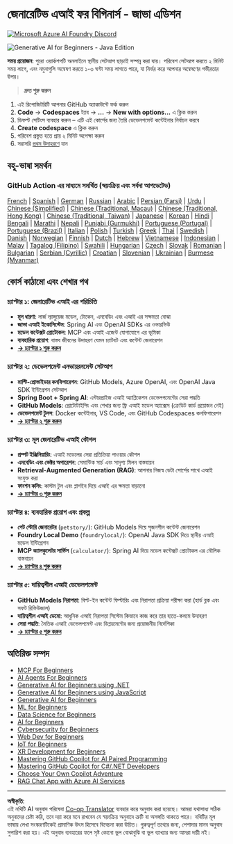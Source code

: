 <!--
CO_OP_TRANSLATOR_METADATA:
{
  "original_hash": "90ac762d40c6db51b8081cdb3e49e9db",
  "translation_date": "2025-08-28T21:36:38+00:00",
  "source_file": "README.md",
  "language_code": "bn"
}
-->
# জেনারেটিভ এআই ফর বিগিনার্স - জাভা এডিশন
[![Microsoft Azure AI Foundry Discord](https://dcbadge.limes.pink/api/server/ByRwuEEgH4)](https://discord.com/invite/ByRwuEEgH4)

![Generative AI for Beginners - Java Edition](../../translated_images/beg-genai-series.8b48be9951cc574c25f8a3accba949bfd03c2f008e2c613283a1b47316fbee68.bn.png)

**সময় প্রয়োজন**: পুরো ওয়ার্কশপটি অনলাইনে স্থানীয় সেটআপ ছাড়াই সম্পন্ন করা যায়। পরিবেশ সেটআপ করতে ২ মিনিট সময় লাগে, এবং নমুনাগুলি অন্বেষণ করতে ১-৩ ঘণ্টা সময় লাগতে পারে, যা নির্ভর করে আপনার অন্বেষণের গভীরতার উপর।

> **দ্রুত শুরু করুন**

1. এই রিপোজিটরিটি আপনার GitHub অ্যাকাউন্টে ফর্ক করুন
2. **Code** → **Codespaces** ট্যাব → **...** → **New with options...** এ ক্লিক করুন
3. ডিফল্ট সেটিংস ব্যবহার করুন – এটি এই কোর্সের জন্য তৈরি ডেভেলপমেন্ট কন্টেইনার নির্বাচন করবে
4. **Create codespace** এ ক্লিক করুন
5. পরিবেশ প্রস্তুত হতে প্রায় ২ মিনিট অপেক্ষা করুন
6. সরাসরি [প্রথম উদাহরণে](./02-SetupDevEnvironment/README.md#step-2-create-a-github-personal-access-token) যান

## বহু-ভাষা সমর্থন

### GitHub Action এর মাধ্যমে সমর্থিত (স্বয়ংক্রিয় এবং সর্বদা আপডেটেড)

[French](../fr/README.md) | [Spanish](../es/README.md) | [German](../de/README.md) | [Russian](../ru/README.md) | [Arabic](../ar/README.md) | [Persian (Farsi)](../fa/README.md) | [Urdu](../ur/README.md) | [Chinese (Simplified)](../zh/README.md) | [Chinese (Traditional, Macau)](../mo/README.md) | [Chinese (Traditional, Hong Kong)](../hk/README.md) | [Chinese (Traditional, Taiwan)](../tw/README.md) | [Japanese](../ja/README.md) | [Korean](../ko/README.md) | [Hindi](../hi/README.md) | [Bengali](./README.md) | [Marathi](../mr/README.md) | [Nepali](../ne/README.md) | [Punjabi (Gurmukhi)](../pa/README.md) | [Portuguese (Portugal)](../pt/README.md) | [Portuguese (Brazil)](../br/README.md) | [Italian](../it/README.md) | [Polish](../pl/README.md) | [Turkish](../tr/README.md) | [Greek](../el/README.md) | [Thai](../th/README.md) | [Swedish](../sv/README.md) | [Danish](../da/README.md) | [Norwegian](../no/README.md) | [Finnish](../fi/README.md) | [Dutch](../nl/README.md) | [Hebrew](../he/README.md) | [Vietnamese](../vi/README.md) | [Indonesian](../id/README.md) | [Malay](../ms/README.md) | [Tagalog (Filipino)](../tl/README.md) | [Swahili](../sw/README.md) | [Hungarian](../hu/README.md) | [Czech](../cs/README.md) | [Slovak](../sk/README.md) | [Romanian](../ro/README.md) | [Bulgarian](../bg/README.md) | [Serbian (Cyrillic)](../sr/README.md) | [Croatian](../hr/README.md) | [Slovenian](../sl/README.md) | [Ukrainian](../uk/README.md) | [Burmese (Myanmar)](../my/README.md)

## কোর্স কাঠামো এবং শেখার পথ

### **চ্যাপ্টার ১: জেনারেটিভ এআই এর পরিচিতি**
- **মূল ধারণা**: লার্জ ল্যাঙ্গুয়েজ মডেল, টোকেন, এমবেডিং এবং এআই এর সক্ষমতা বোঝা
- **জাভা এআই ইকোসিস্টেম**: Spring AI এবং OpenAI SDKs এর ওভারভিউ
- **মডেল কন্টেক্সট প্রোটোকল**: MCP এবং এআই এজেন্ট যোগাযোগে এর ভূমিকা
- **ব্যবহারিক প্রয়োগ**: বাস্তব জীবনের উদাহরণ যেমন চ্যাটবট এবং কন্টেন্ট জেনারেশন
- **[→ চ্যাপ্টার ১ শুরু করুন](./01-IntroToGenAI/README.md)**

### **চ্যাপ্টার ২: ডেভেলপমেন্ট এনভায়রনমেন্ট সেটআপ**
- **মাল্টি-প্রোভাইডার কনফিগারেশন**: GitHub Models, Azure OpenAI, এবং OpenAI Java SDK ইন্টিগ্রেশন সেটআপ
- **Spring Boot + Spring AI**: এন্টারপ্রাইজ এআই অ্যাপ্লিকেশন ডেভেলপমেন্টের সেরা পদ্ধতি
- **GitHub Models**: প্রোটোটাইপিং এবং শেখার জন্য ফ্রি এআই মডেল অ্যাক্সেস (ক্রেডিট কার্ড প্রয়োজন নেই)
- **ডেভেলপমেন্ট টুলস**: Docker কন্টেইনার, VS Code, এবং GitHub Codespaces কনফিগারেশন
- **[→ চ্যাপ্টার ২ শুরু করুন](./02-SetupDevEnvironment/README.md)**

### **চ্যাপ্টার ৩: মূল জেনারেটিভ এআই কৌশল**
- **প্রম্পট ইঞ্জিনিয়ারিং**: এআই মডেলের সেরা প্রতিক্রিয়া পাওয়ার কৌশল
- **এমবেডিং এবং ভেক্টর অপারেশন**: সেমান্টিক সার্চ এবং সাদৃশ্য মিলন বাস্তবায়ন
- **Retrieval-Augmented Generation (RAG)**: আপনার নিজস্ব ডেটা সোর্সের সাথে এআই সংযুক্ত করা
- **ফাংশন কলিং**: কাস্টম টুল এবং প্লাগইন দিয়ে এআই এর ক্ষমতা বাড়ানো
- **[→ চ্যাপ্টার ৩ শুরু করুন](./03-CoreGenerativeAITechniques/README.md)**

### **চ্যাপ্টার ৪: ব্যবহারিক প্রয়োগ এবং প্রকল্প**
- **পেট স্টোরি জেনারেটর** (`petstory/`): GitHub Models দিয়ে সৃজনশীল কন্টেন্ট জেনারেশন
- **Foundry Local Demo** (`foundrylocal/`): OpenAI Java SDK দিয়ে স্থানীয় এআই মডেল ইন্টিগ্রেশন
- **MCP ক্যালকুলেটর সার্ভিস** (`calculator/`): Spring AI দিয়ে মডেল কন্টেক্সট প্রোটোকল এর মৌলিক বাস্তবায়ন
- **[→ চ্যাপ্টার ৪ শুরু করুন](./04-PracticalSamples/README.md)**

### **চ্যাপ্টার ৫: দায়িত্বশীল এআই ডেভেলপমেন্ট**
- **GitHub Models নিরাপত্তা**: বিল্ট-ইন কন্টেন্ট ফিল্টারিং এবং নিরাপত্তা প্রক্রিয়া পরীক্ষা করা (হার্ড ব্লক এবং সফট রিফিউজাল)
- **দায়িত্বশীল এআই ডেমো**: আধুনিক এআই নিরাপত্তা সিস্টেম কিভাবে কাজ করে তার হাতে-কলমে উদাহরণ
- **সেরা পদ্ধতি**: নৈতিক এআই ডেভেলপমেন্ট এবং ডিপ্লয়মেন্টের জন্য প্রয়োজনীয় নির্দেশিকা
- **[→ চ্যাপ্টার ৫ শুরু করুন](./05-ResponsibleGenAI/README.md)**

## অতিরিক্ত সম্পদ

- [MCP For Beginners](https://github.com/microsoft/mcp-for-beginners)
- [AI Agents For Beginners](https://github.com/microsoft/ai-agents-for-beginners)
- [Generative AI for Beginners using .NET](https://github.com/microsoft/Generative-AI-for-beginners-dotnet)
- [Generative AI for Beginners using JavaScript](https://github.com/microsoft/generative-ai-with-javascript)
- [Generative AI for Beginners](https://github.com/microsoft/generative-ai-for-beginners)
- [ML for Beginners](https://aka.ms/ml-beginners)
- [Data Science for Beginners](https://aka.ms/datascience-beginners)
- [AI for Beginners](https://aka.ms/ai-beginners)
- [Cybersecurity for Beginners](https://github.com/microsoft/Security-101)
- [Web Dev for Beginners](https://aka.ms/webdev-beginners)
- [IoT for Beginners](https://aka.ms/iot-beginners)
- [XR Development for Beginners](https://github.com/microsoft/xr-development-for-beginners)
- [Mastering GitHub Copilot for AI Paired Programming](https://aka.ms/GitHubCopilotAI)
- [Mastering GitHub Copilot for C#/.NET Developers](https://github.com/microsoft/mastering-github-copilot-for-dotnet-csharp-developers)
- [Choose Your Own Copilot Adventure](https://github.com/microsoft/CopilotAdventures)
- [RAG Chat App with Azure AI Services](https://github.com/Azure-Samples/azure-search-openai-demo-java)

---

**অস্বীকৃতি**:  
এই নথিটি AI অনুবাদ পরিষেবা [Co-op Translator](https://github.com/Azure/co-op-translator) ব্যবহার করে অনুবাদ করা হয়েছে। আমরা যথাসাধ্য সঠিক অনুবাদের চেষ্টা করি, তবে দয়া করে মনে রাখবেন যে স্বয়ংক্রিয় অনুবাদে ত্রুটি বা অসঙ্গতি থাকতে পারে। নথিটির মূল ভাষায় লেখা সংস্করণটিকেই প্রামাণিক উৎস হিসেবে বিবেচনা করা উচিত। গুরুত্বপূর্ণ তথ্যের জন্য, পেশাদার মানব অনুবাদ সুপারিশ করা হয়। এই অনুবাদ ব্যবহারের ফলে সৃষ্ট কোনো ভুল বোঝাবুঝি বা ভুল ব্যাখ্যার জন্য আমরা দায়ী নই।